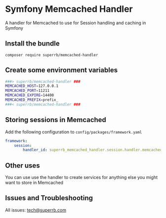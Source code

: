 # Symfony Memcached Handler
A handler for Memcached to use for Session handling and caching in Symfony

## Install the bundle
`composer require superrb/memcached-handler`

## Create some environment variables
```bash
###> superrb/memcached-handler ###
MEMCACHED_HOST=127.0.0.1
MEMCACHED_PORT=11211
MEMCACHED_EXPIRE=14400
MEMCACHED_PREFIX=prefix_
###< superrb/memcached-handler ###
```

## Storing sessions in Memcached
Add the following configuration to `config/packages/framework.yaml`
```yaml
framework:
    session:
        handler_id: superrb_memcached_handler.session.handler.memcached
```
## Other uses
You can use use the handler to create services for anything else you might want to store in Memcached

## Issues and Troubleshooting
All issues: tech@superrb.com
